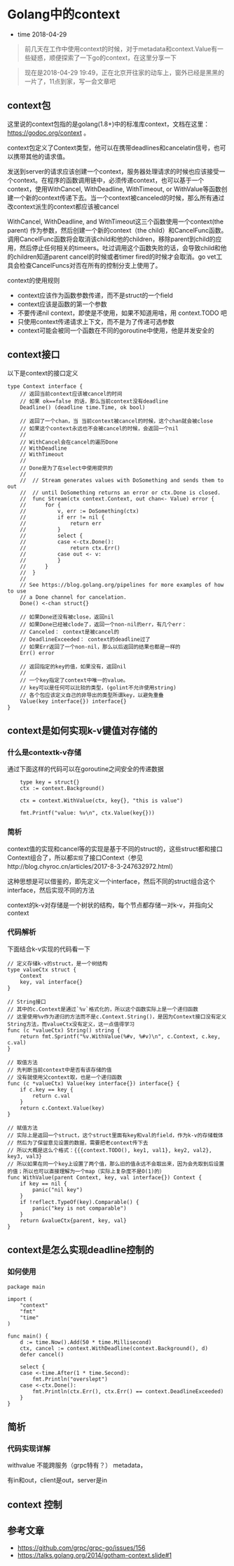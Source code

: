 # Golang中的context

- time 2018-04-29

> 前几天在工作中使用context的时候，对于metadata和context.Value有一些疑惑，顺便探索了一下go的context，在这里分享一下

> 现在是2018-04-29 19:49，正在北京开往家的动车上，窗外已经是黑黑的一片了，11点到家，写一会文章吧

## context包
这里说的context包指的是golang(1.8+)中的标准库context，文档在这里：https://godoc.org/context 。

context包定义了Context类型，他可以在携带deadlines和cancelatin信号，也可以携带其他的请求值。

发送到server的请求应该创建一个context，服务器处理请求的时候也应该接受一个context。在程序的函数调用链中，必须传递context，也可以基于一个context，使用WithCancel, WithDeadline, WithTimeout, or WithValue等函数创建一个新的context传递下去。当一个context被canceled的时候，那么所有通过改context派生的context都应该被cancel

WithCancel, WithDeadline, and WithTimeout这三个函数使用一个context(the parent) 作为参数，然后创建一个新的context（the child）和CancelFunc函数。调用CancelFunc函数将会取消该child和他的children，移除parent到child的应用，然后停止任何相关的timeers。吐过调用这个函数失败的话，会导致child和他的children知道parent cancel的时候或者timer fired的时候才会取消。go vet工具会检查CancelFuncs对否在所有的控制分支上使用了。

context的使用规则
* context应该作为函数参数传递，而不是struct的一个field
* context应该是函数的第一个参数
* 不要传递nil context，即使是不使用，如果不知道用啥，用 context.TODO 吧
* 只使用context传递请求上下文，而不是为了传递可选参数
* context可能会被同一个函数在不同的goroutine中使用，他是并发安全的

## context接口

以下是context的接口定义
```golang
type Context interface {
    // 返回当前context应该被cancel的时间
    // 如果 ok==false 的话，那么当前context没有deadline
    Deadline() (deadline time.Time, ok bool)

    // 返回了一个chan，当 当前context被cancel的时候，这个chan就会被close
    // 如果这个context永远也不会被cancel的时候，会返回一个nil
    //
    // WithCancel会在cancel的遍历Done
    // WithDeadline
    // WithTimeout
    //
    // Done是为了在select中使用提供的
    //
    //  // Stream generates values with DoSomething and sends them to out
    //  // until DoSomething returns an error or ctx.Done is closed.
    //  func Stream(ctx context.Context, out chan<- Value) error {
    //  	for {
    //  		v, err := DoSomething(ctx)
    //  		if err != nil {
    //  			return err
    //  		}
    //  		select {
    //  		case <-ctx.Done():
    //  			return ctx.Err()
    //  		case out <- v:
    //  		}
    //  	}
    //  }
    //
    // See https://blog.golang.org/pipelines for more examples of how to use
    // a Done channel for cancelation.
    Done() <-chan struct{}

    // 如果Done还没有被close，返回nil
    // 如果Done已经被clode了，返回一个non-nil的err，有几个err：
    // Canceled： context是被cancel的
    // DeadlineExceeded： context的deadline过了
    // 如果Err返回了一个non-nil，那么以后返回的结果也都是一样的
    Err() error

    // 返回指定的key的值，如果没有，返回nil
    //
    // 一个key指定了context中唯一的value。
    // key可以是任何可以比较的类型，(golint不允许使用string)
    // 各个包应该定义自己的非导出的类型所谓key，以避免重叠
    Value(key interface{}) interface{}
}
```

## context是如何实现k-v键值对存储的

### 什么是contextk-v存储

通过下面这样的代码可以在goroutine之间安全的传递数据

```golang
	type key = struct{}
	ctx := context.Background()

	ctx = context.WithValue(ctx, key{}, "this is value")

	fmt.Printf("value: %v\n", ctx.Value(key{}))
```

### 简析

context值的实现和cancel等的实现是基于不同的struct的，这些struct都和接口Context组合了，所以都`实现`了接口Context（参见http://blog.chyroc.cn/articles/2017-8-3-247632972.html）

这种思想是可以借鉴的，即先定义一个interface，然后不同的struct组合这个interface，然后实现不同的方法

context的k-v对存储是一个树状的结构，每个节点都存储一对k-v，并指向父context

### 代码解析

下面结合k-v实现的代码看一下

```
// 定义存储k-v的struct，是一个树结构
type valueCtx struct {
	Context
	key, val interface{}
}

// String接口
// 其中的c.Context是通过`%v`格式化的，所以这个函数实际上是一个递归函数
// 这里使用%v作为递归的方法而不是c.Context.String()，是因为Context接口没有定义String方法，而valueCtx没有定义，这一点值得学习
func (c *valueCtx) String() string {
	return fmt.Sprintf("%v.WithValue(%#v, %#v)\n", c.Context, c.key, c.val)
}

// 取值方法
// 先判断当前context中是否有该存储的值
// 没有就使用父context取，也是一个递归函数
func (c *valueCtx) Value(key interface{}) interface{} {
	if c.key == key {
		return c.val
	}
	return c.Context.Value(key)
}

// 赋值方法
// 实际上是返回一个struct，这个struct里面有key和val的field，作为k-v的存储载体
// 然后为了保留意见设置的数据，需要把老context传下去
// 所以大概是这么个格式：{{{context.TODO(), key1, val1}, key2, val2}, key3, val3}
// 所以如果在同一个key上设置了两个值，那么旧的值永远不会取出来，因为会先取到后设置的值；所以也可以直接理解为一个map（实际上复杂度不是O(1)的）
func WithValue(parent Context, key, val interface{}) Context {
	if key == nil {
		panic("nil key")
	}
	if !reflect.TypeOf(key).Comparable() {
		panic("key is not comparable")
	}
	return &valueCtx{parent, key, val}
}
```

## context是怎么实现deadline控制的

### 如何使用
```
package main

import (
	"context"
	"fmt"
	"time"
)

func main() {
	d := time.Now().Add(50 * time.Millisecond)
	ctx, cancel := context.WithDeadline(context.Background(), d)
	defer cancel()

	select {
	case <-time.After(1 * time.Second):
		fmt.Println("overslept")
	case <-ctx.Done():
		fmt.Println(ctx.Err(), ctx.Err() == context.DeadlineExceeded)
	}
}
```

## 简析

### 代码实现详解

withvalue 不能跨服务（grpc特有？）
metadata，

有in和out，client是out，server是in




## context 控制

## 参考文章
* https://github.com/grpc/grpc-go/issues/156
* https://talks.golang.org/2014/gotham-context.slide#1